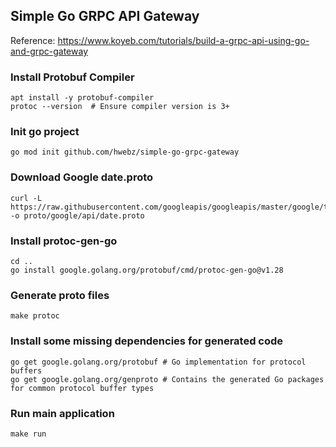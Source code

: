 ## Simple Go GRPC API Gateway
Reference: https://www.koyeb.com/tutorials/build-a-grpc-api-using-go-and-grpc-gateway

### Install Protobuf Compiler
```shell
apt install -y protobuf-compiler
protoc --version  # Ensure compiler version is 3+
```

### Init go project
```shell
go mod init github.com/hwebz/simple-go-grpc-gateway
```

### Download Google date.proto
```shell
curl -L https://raw.githubusercontent.com/googleapis/googleapis/master/google/type/date.proto -o proto/google/api/date.proto
```

### Install protoc-gen-go
```shell
cd ..
go install google.golang.org/protobuf/cmd/protoc-gen-go@v1.28
```

### Generate proto files
```shell
make protoc
```

### Install some missing dependencies for generated code
```shell
go get google.golang.org/protobuf # Go implementation for protocol buffers
go get google.golang.org/genproto # Contains the generated Go packages for common protocol buffer types
```

### Run main application
```shell
make run
```